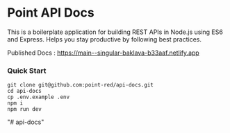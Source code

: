 # Point API Docs

This is a boilerplate application for building REST APIs in Node.js using ES6 and Express. Helps you stay productive by following best practices.

Published Docs : https://main--singular-baklava-b33aaf.netlify.app

### Quick Start
```
git clone git@github.com:point-red/api-docs.git
cd api-docs
cp .env.example .env
npm i
npm run dev
```
"# api-docs" 
